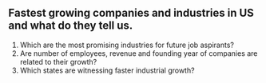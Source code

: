 ## Fastest growing companies and industries in US and what do they tell us. 
1. Which are the most promising industries for future job aspirants? 
2. Are number of employees, revenue and founding year of companies are related to their growth? 
3. Which states are witnessing faster industrial growth?

